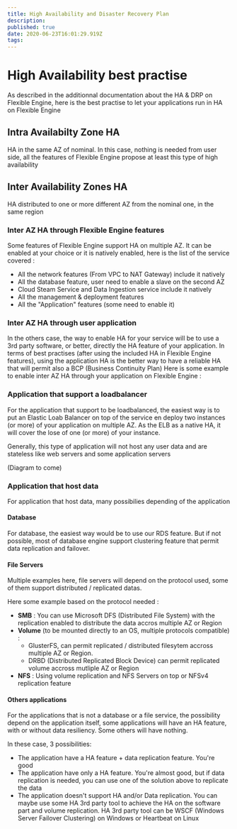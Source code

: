 ```yaml
---
title: High Availability and Disaster Recovery Plan
description: 
published: true
date: 2020-06-23T16:01:29.919Z
tags: 
---
```


# High Availability best practise
As described in the additionnal documentation about the HA & DRP on Flexible Engine, here is the best practise to let your applications run in HA on Flexible Engine

## Intra Availabilty Zone HA 
HA in the same AZ of nominal.
In this case, nothing is needed from user side, all the features of Flexible Engine propose at least this type of high availability

## Inter Availability Zones HA
HA distributed to one or more different AZ from the nominal one, in the same region

### Inter AZ HA through Flexible Engine features
Some features of Flexible Engine support HA on multiple AZ. It can be enabled at your choice or it is natively enabled, here is the list of the service covered : 
- All the network features (From VPC to NAT Gateway) include it natively
- All the database feature, user need to enable a slave on the second AZ
- Cloud Steam Service and Data Ingestion service include it natively
- All the management & deployment features
- All the "Application" features (some need to enable it)

### Inter AZ HA through user application
In the others case, the way to enable HA for your service will be to use a 3rd party software, or better, directly the HA feature of your application. In terms of best practises (after using the included HA in Flexible Engine features), using the application HA is the better way to have a reliable HA that will permit also a BCP (Business Continuity Plan)
Here is some example to enable inter AZ HA through your application on Flexible Engine :

### Application that support a loadbalancer
For the application that support to be loadbalanced, the easiest way is to put an Elastic Loab Balancer on top of the service en deploy two instances (or more) of your application on multiple AZ. As the ELB as a native HA, it will cover the lose of one (or more) of your instance.

Generally, this type of application will not host any user data and are stateless like web servers and some application servers

(Diagram to come)

### Application that host data
For application that host data, many possibilies depending of the application

#### Database
For database, the easiest way would be to use our RDS feature. But if not possible, most of database engine support clustering feature that permit data replication and failover.

#### File Servers
Multiple examples here, file servers will depend on the protocol used, some of them support distributed / replicated datas.

Here some example based on the protocol needed :
- **SMB** : You can use Microsoft DFS (Distributed File System) with the replication enabled to distribute the data accros multiple AZ or Region
- **Volume** (to be mounted directly to an OS, multiple protocols compatible) : 
	-  GlusterFS, can permit replicated / distributed filesytem accross multiple AZ or Region.
	- DRBD (Distributed Replicated Block Device) can permit replicated volume accross mutliple AZ or Region
- **NFS** : Using volume replication and NFS Servers on top or NFSv4 replication feature

#### Others applications

For the applications that is not a database or a file service, the possibility depend on the application itself, some applications will have an HA feature, with or without data resiliency. Some others will have nothing. 

In these case, 3 possibilities: 

- The application have a HA feature + data replication feature. You're good
- The application have only a HA feature. You're almost good, but if data replication is needed, you can use one of the solution above to replicate the data
- The application doesn't support HA and/or Data replication. You can maybe use some HA 3rd party tool to achieve the HA on the software part and volume replication. HA 3rd party tool can be WSCF (Windows Server Failover Clustering) on Windows or Heartbeat on Linux



